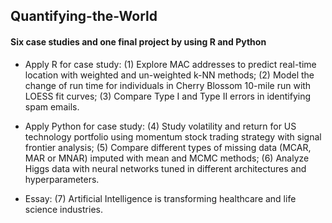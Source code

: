 ## Quantifying-the-World
#### Six case studies and one final project by using R and Python
* Apply R for case study: (1) Explore MAC addresses to predict real-time location with weighted and un-weighted k-NN methods; (2) Model the change of run time for individuals in Cherry Blossom 10-mile run with LOESS fit curves; (3) Compare Type I and Type II errors in identifying spam emails.

* Apply Python for case study: (4) Study volatility and return for US technology portfolio using momentum stock trading strategy with signal frontier analysis; (5) Compare different types of missing data (MCAR, MAR or MNAR) imputed with mean and MCMC methods; (6) Analyze Higgs data with neural networks tuned in different architectures and hyperparameters.

* Essay: (7) Artificial Intelligence is transforming healthcare and life science industries.
